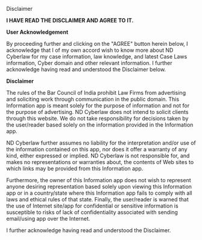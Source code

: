 Disclaimer 
 
**I HAVE READ THE DISCLAIMER AND AGREE TO IT.**

**User Acknowledgement**

By proceeding further and clicking on the "AGREE" button herein below, I acknowledge that I of my own accord wish to know more about ND Cyberlaw for my case information, law knowledge, and latest Case Laws information, Cyber domain and other relevant information. I further acknowledge having read and understood the Disclaimer below. 

**Disclaimer**
    
The rules of the Bar Council of India prohibit Law Firms from advertising and soliciting work through communication in the public domain. This Information app is meant solely for the purpose of information and not for the purpose of advertising. ND Cyberlaw does not intend to solicit clients through this website. We do not take responsibility for decisions taken by the user/reader based solely on the information provided in the Information app.

ND Cyberlaw further assumes no liability for the interpretation and/or use of the information contained on this app, nor does it offer a warranty of any kind, either expressed or implied. ND Cyberlaw is not responsible for, and makes no representations or warranties about, the contents of Web sites to which links may be provided from this Information app.

Furthermore, the owner of this Information app does not wish to represent anyone desiring representation based solely upon viewing this Information app or in a country/state where this Information app fails to comply with all laws and ethical rules of that state. Finally, the user/reader is warned that the use of Internet site/app for confidential or sensitive information is susceptible to risks of lack of confidentiality associated with sending email/using app over the Internet.

I further acknowledge having read and understood the Disclaimer.
